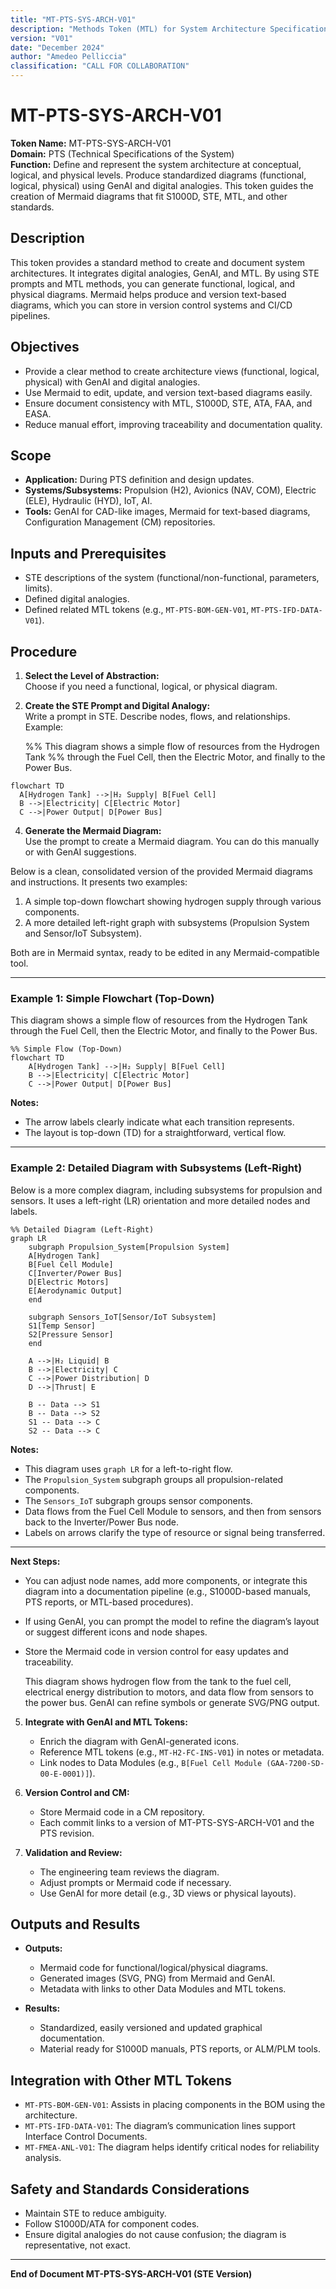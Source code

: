 ```yaml
---
title: "MT-PTS-SYS-ARCH-V01"
description: "Methods Token (MTL) for System Architecture Specification in PTS with Mermaid Diagrams (STE)"
version: "V01"
date: "December 2024"
author: "Amedeo Pelliccia"
classification: "CALL FOR COLLABORATION"
---
```


# MT-PTS-SYS-ARCH-V01

**Token Name:** MT-PTS-SYS-ARCH-V01  
**Domain:** PTS (Technical Specifications of the System)  
**Function:** Define and represent the system architecture at conceptual, logical, and physical levels. Produce standardized diagrams (functional, logical, physical) using GenAI and digital analogies. This token guides the creation of Mermaid diagrams that fit S1000D, STE, MTL, and other standards.

## Description

This token provides a standard method to create and document system architectures. It integrates digital analogies, GenAI, and MTL. By using STE prompts and MTL methods, you can generate functional, logical, and physical diagrams. Mermaid helps produce and version text-based diagrams, which you can store in version control systems and CI/CD pipelines.

## Objectives

- Provide a clear method to create architecture views (functional, logical, physical) with GenAI and digital analogies.  
- Use Mermaid to edit, update, and version text-based diagrams easily.  
- Ensure document consistency with MTL, S1000D, STE, ATA, FAA, and EASA.  
- Reduce manual effort, improving traceability and documentation quality.

## Scope

- **Application:** During PTS definition and design updates.  
- **Systems/Subsystems:** Propulsion (H2), Avionics (NAV, COM), Electric (ELE), Hydraulic (HYD), IoT, AI.  
- **Tools:** GenAI for CAD-like images, Mermaid for text-based diagrams, Configuration Management (CM) repositories.

## Inputs and Prerequisites

- STE descriptions of the system (functional/non-functional, parameters, limits).  
- Defined digital analogies.  
- Defined related MTL tokens (e.g., `MT-PTS-BOM-GEN-V01`, `MT-PTS-IFD-DATA-V01`).

## Procedure

1. **Select the Level of Abstraction:**  
   Choose if you need a functional, logical, or physical diagram.

2. **Create the STE Prompt and Digital Analogy:**  
   Write a prompt in STE. Describe nodes, flows, and relationships.  
   Example:
   

    %% This diagram shows a simple flow of resources from the Hydrogen Tank 
    %% through the Fuel Cell, then the Electric Motor, and finally to the Power Bus.
 
  ```  
flowchart TD
    A[Hydrogen Tank] -->|H₂ Supply| B[Fuel Cell]
    B -->|Electricity| C[Electric Motor]
    C -->|Power Output| D[Power Bus]
 ```

4. **Generate the Mermaid Diagram:**  
   Use the prompt to create a Mermaid diagram. You can do this manually or with GenAI suggestions.

   
Below is a clean, consolidated version of the provided Mermaid diagrams and instructions. It presents two examples:

1. A simple top-down flowchart showing hydrogen supply through various components.
2. A more detailed left-right graph with subsystems (Propulsion System and Sensor/IoT Subsystem).

Both are in Mermaid syntax, ready to be edited in any Mermaid-compatible tool.

---

### Example 1: Simple Flowchart (Top-Down)

This diagram shows a simple flow of resources from the Hydrogen Tank through the Fuel Cell, then the Electric Motor, and finally to the Power Bus.

```mermaid
%% Simple Flow (Top-Down)
flowchart TD
    A[Hydrogen Tank] -->|H₂ Supply| B[Fuel Cell]
    B -->|Electricity| C[Electric Motor]
    C -->|Power Output| D[Power Bus]
```

**Notes:**  
- The arrow labels clearly indicate what each transition represents.
- The layout is top-down (TD) for a straightforward, vertical flow.

---

### Example 2: Detailed Diagram with Subsystems (Left-Right)

Below is a more complex diagram, including subsystems for propulsion and sensors. It uses a left-right (LR) orientation and more detailed nodes and labels.

```mermaid
%% Detailed Diagram (Left-Right)
graph LR
    subgraph Propulsion_System[Propulsion System]
    A[Hydrogen Tank]
    B[Fuel Cell Module]
    C[Inverter/Power Bus]
    D[Electric Motors]
    E[Aerodynamic Output]
    end

    subgraph Sensors_IoT[Sensor/IoT Subsystem]
    S1[Temp Sensor]
    S2[Pressure Sensor]
    end

    A -->|H₂ Liquid| B
    B -->|Electricity| C
    C -->|Power Distribution| D
    D -->|Thrust| E

    B -- Data --> S1
    B -- Data --> S2
    S1 -- Data --> C
    S2 -- Data --> C
```

**Notes:**  
- This diagram uses `graph LR` for a left-to-right flow.
- The `Propulsion_System` subgraph groups all propulsion-related components.
- The `Sensors_IoT` subgraph groups sensor components.
- Data flows from the Fuel Cell Module to sensors, and then from sensors back to the Inverter/Power Bus node.
- Labels on arrows clarify the type of resource or signal being transferred.

---

**Next Steps:**

- You can adjust node names, add more components, or integrate this diagram into a documentation pipeline (e.g., S1000D-based manuals, PTS reports, or MTL-based procedures).
- If using GenAI, you can prompt the model to refine the diagram’s layout or suggest different icons and node shapes.
- Store the Mermaid code in version control for easy updates and traceability.

   This diagram shows hydrogen flow from the tank to the fuel cell, electrical energy distribution to motors, and data flow from sensors to the power bus. GenAI can refine symbols or generate SVG/PNG output.

5. **Integrate with GenAI and MTL Tokens:**  
   - Enrich the diagram with GenAI-generated icons.  
   - Reference MTL tokens (e.g., `MT-H2-FC-INS-V01`) in notes or metadata.  
   - Link nodes to Data Modules (e.g., `B[Fuel Cell Module (GAA-7200-SD-00-E-0001)]`).

6. **Version Control and CM:**  
   - Store Mermaid code in a CM repository.  
   - Each commit links to a version of MT-PTS-SYS-ARCH-V01 and the PTS revision.

7. **Validation and Review:**  
   - The engineering team reviews the diagram.  
   - Adjust prompts or Mermaid code if necessary.  
   - Use GenAI for more detail (e.g., 3D views or physical layouts).

## Outputs and Results

- **Outputs:**
  - Mermaid code for functional/logical/physical diagrams.  
  - Generated images (SVG, PNG) from Mermaid and GenAI.  
  - Metadata with links to other Data Modules and MTL tokens.

- **Results:**
  - Standardized, easily versioned and updated graphical documentation.  
  - Material ready for S1000D manuals, PTS reports, or ALM/PLM tools.

## Integration with Other MTL Tokens

- `MT-PTS-BOM-GEN-V01`: Assists in placing components in the BOM using the architecture.  
- `MT-PTS-IFD-DATA-V01`: The diagram’s communication lines support Interface Control Documents.  
- `MT-FMEA-ANL-V01`: The diagram helps identify critical nodes for reliability analysis.

## Safety and Standards Considerations

- Maintain STE to reduce ambiguity.  
- Follow S1000D/ATA for component codes.  
- Ensure digital analogies do not cause confusion; the diagram is representative, not exact.

---

**End of Document MT-PTS-SYS-ARCH-V01 (STE Version)**  
